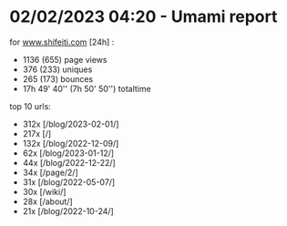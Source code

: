# 02/02/2023 04:20 - Umami report
for www.shifeiti.com [24h] :

 - 1136 (655) page views
 - 376 (233) uniques
 - 265 (173) bounces
 - 17h 49' 40'' (7h 50' 50'') totaltime


top 10 urls:
 - 312x [/blog/2023-02-01/]
 - 217x [/]
 - 132x [/blog/2022-12-09/]
 - 62x [/blog/2023-01-12/]
 - 44x [/blog/2022-12-22/]
 - 34x [/page/2/]
 - 31x [/blog/2022-05-07/]
 - 30x [/wiki/]
 - 28x [/about/]
 - 21x [/blog/2022-10-24/]


